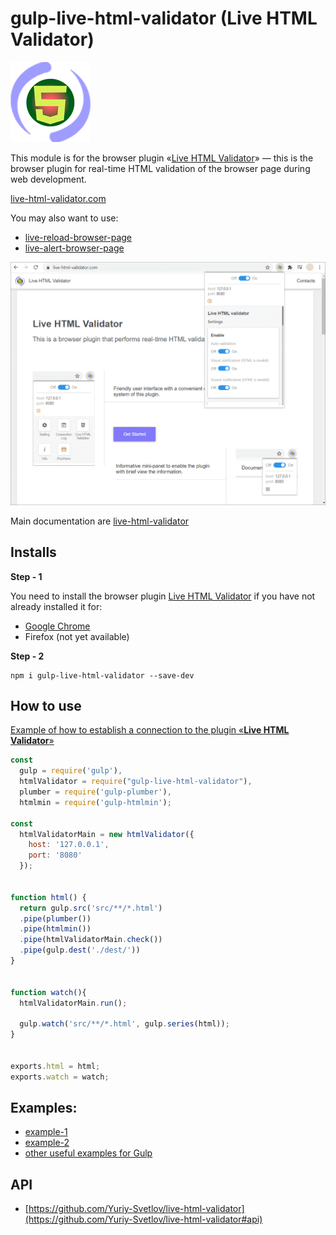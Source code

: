 # gulp-live-html-validator (Live HTML Validator)

![Live HTML Validator](https://raw.githubusercontent.com/Yuriy-Svetlov/gulp-live-html-validator/main/images/on_128x128_v1.png)

This module is for the browser plugin «[Live HTML Validator](https://live-html-validator.com)» — this is the browser plugin for real-time HTML validation of the browser page during web development.

[live-html-validator.com](https://live-html-validator.com/)

You may also want to use: 
* [live-reload-browser-page](https://live-reload-browser-page.com/)
* [live-alert-browser-page](https://live-alert-browser-page.com/)

![Live HTML Validator](https://raw.githubusercontent.com/Yuriy-Svetlov/gulp-live-html-validator/main/images/main.png)


Main documentation are [live-html-validator](https://github.com/Yuriy-Svetlov/live-html-validator)

## Installs

**Step - 1** 

You need to install the browser plugin [Live HTML Validator](https://live-html-validator.com/) if you have not already installed it for:
  * [Google Chrome](#)
  * Firefox (not yet available)
  
**Step - 2**
```shell
npm i gulp-live-html-validator --save-dev
```

##  How to use

[Example of how to establish a connection to the plugin «**Live HTML Validator**»](https://github.com/Yuriy-Svetlov/live-html-validator/tree/main/documentation/examples/%D1%81onnect_to_server)

```javascript
const 
  gulp = require('gulp'),
  htmlValidator = require("gulp-live-html-validator"),
  plumber = require('gulp-plumber'),
  htmlmin = require('gulp-htmlmin');

const 
  htmlValidatorMain = new htmlValidator({
    host: '127.0.0.1', 
    port: '8080'
  });


function html() {
  return gulp.src('src/**/*.html')    
  .pipe(plumber())
  .pipe(htmlmin())
  .pipe(htmlValidatorMain.check())
  .pipe(gulp.dest('./dest/'))
}


function watch(){
  htmlValidatorMain.run();

  gulp.watch('src/**/*.html', gulp.series(html));
}


exports.html = html;
exports.watch = watch;
```

##  Examples:

* [example-1](https://github.com/Yuriy-Svetlov/gulp-live-html-validator/tree/main/documentation/examples/1)
* [example-2](https://github.com/Yuriy-Svetlov/gulp-live-html-validator/tree/main/documentation/examples/2)
* [other useful examples for Gulp](https://github.com/Yuriy-Svetlov/live-html-validator/tree/main/documentation/examples/gulp)

##  API

* [https://github.com/Yuriy-Svetlov/live-html-validator](https://github.com/Yuriy-Svetlov/live-html-validator#api)
